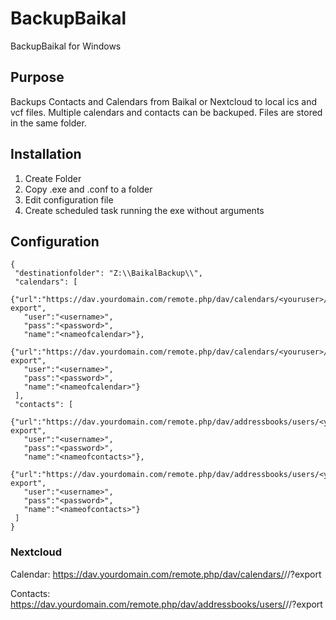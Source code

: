 # BackupBaikal
BackupBaikal for Windows

## Purpose
Backups Contacts and Calendars from Baikal or Nextcloud to local ics and vcf files.
Multiple calendars and contacts can be backuped. Files are stored in the same folder.

## Installation
1. Create Folder
2. Copy .exe and .conf to a folder
3. Edit configuration file
4. Create scheduled task running the exe without arguments

## Configuration
```
{
 "destinationfolder": "Z:\\BaikalBackup\\",
 "calendars": [
  {"url":"https://dav.yourdomain.com/remote.php/dav/calendars/<youruser>/<yourcalendar>/?export",
   "user":"<username>",
   "pass":"<password>",
   "name":"<nameofcalendar>"},
   {"url":"https://dav.yourdomain.com/remote.php/dav/calendars/<youruser>/<yourcalendar>/?export",
   "user":"<username>",
   "pass":"<password>",
   "name":"<nameofcalendar>"}
 ],
 "contacts": [
 {"url":"https://dav.yourdomain.com/remote.php/dav/addressbooks/users/<youruser>/<yourcontacts>/?export",
   "user":"<username>",
   "pass":"<password>",
   "name":"<nameofcontacts>"},
   {"url":"https://dav.yourdomain.com/remote.php/dav/addressbooks/users/<youruser>/<yourcontacts>/?export",
   "user":"<username>",
   "pass":"<password>",
   "name":"<nameofcontacts>"}
 ]
}
```
### Nextcloud
Calendar: https://dav.yourdomain.com/remote.php/dav/calendars/<youruser>/<yourcalendar>/?export

Contacts: https://dav.yourdomain.com/remote.php/dav/addressbooks/users/<youruser>/<yourcontacts>/?export
